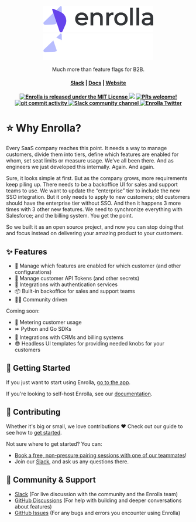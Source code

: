 <br>
<br>
<p align="center">
<a href="https://enrolla.io/#gh-light-mode-only">
<img width="300" src="https://raw.githubusercontent.com/enrolla/enrolla/main/logo-light.png#gh-light-mode-only">
</a>
<a href="https://enrolla.io/#gh-dark-mode-only">
<img width="300" src="https://raw.githubusercontent.com/enrolla/enrolla/main/logo-dark.png#gh-dark-mode-only">
</a>
</p>
<p align="center">
  <p align="center">Much more than feature flags for B2B.</p>
</p>
<h4 align="center">
  <a href="https://join.slack.com/t/enrollacommunity/shared_invite/zt-1naxh3lia-wIvFcLyCEXTYzAuO1U688Q">Slack</a> |
  <a href="https://docs.enrolla.io">Docs</a> |
  <a href="https://www.enrolla.io">Website</a>
</h4>

<h4 align="center">
   <a href="https://github.com/enrolla/enrolla/blob/main/LICENSE">
    <img src="https://img.shields.io/badge/license-MIT-blue.svg" alt="Enrolla is released under the MIT License">
  </a>
  <a href="https://www.ycombinator.com/companies/enrolla"><img src="https://img.shields.io/website?color=%23f26522&down_message=Y%20Combinator&label=Backed&logo=ycombinator&style=flat-square&up_message=Y%20Combinator&url=https%3A%2F%2Fwww.ycombinator.com"></a>
  <a href="https://github.com/enrolla/enrolla/blob/main/CONTRIBUTING.md">
    <img src="https://img.shields.io/badge/PRs-Welcome-brightgreen" alt="PRs welcome!" />
  </a>
  <a href="https://github.com/enrolla/enrolla/issues">
    <img src="https://img.shields.io/github/commit-activity/m/enrolla/enrolla" alt="git commit activity" />
  </a>
  <a href="https://join.slack.com/t/enrollacommunity/shared_invite/zt-1naxh3lia-wIvFcLyCEXTYzAuO1U688Q">
    <img src="https://img.shields.io/badge/chat-on%20Slack-blueviolet" alt="Slack community channel" />
  </a>
  <a href="https://twitter.com/enrolla_io">
    <img src="https://img.shields.io/badge/follow-%40enrolla__io-1DA1F2?logo=twitter&style=social" alt="Enrolla Twitter" />
  </a>
</h4>

# ⭐️ Why Enrolla?

Every SaaS company reaches this point. It needs a way to manage customers, divide them into tiers, define which features are enabled for whom, set seat limits or measure usage.
We’ve all been there. And as engineers we just developed this internally. Again. And again.

Sure, it looks simple at first. But as the company grows, more requirements keep piling up.
There needs to be a backoffice UI for sales and support teams to use.
We want to update the “enterprise” tier to include the new SSO integration. But it only needs to apply to new customers; old customers should have the enterprise tier without SSO. And then it happens 3 more times with 3 other new features.
We need to synchronize everything with Salesforce; and the billing system.
You get the point.

So we built it as an open source project, and now you can stop doing that and focus instead on delivering your amazing product to your customers.

## ✨ Features

- 🛂 Manage which features are enabled for which customer (and other configurations)
- 🔐 Manage customer API Tokens (and other secrets)
- 🧩 Integrations with authentication services
- 📦 Built-in backoffice for sales and support teams
- 👩‍💻 Community driven

Coming soon:

- 🏁 Metering customer usage
- ⏩ Python and Go SDKs
- 🧩 Integrations with CRMs and billing systems
- 😎 Headless UI templates for providing needed knobs for your customers

## 🚀 Getting Started

If you just want to start using Enrolla, [go to the app](https://app.enrolla.io).

If you're looking to self-host Enrolla, see our [documentation](https://docs.enrolla.io/contributing/developing).

## 🌱 Contributing

Whether it's big or small, we love contributions ❤️ Check out our guide to see how to [get started](https://docs.enrolla.io/contributing/overview).

Not sure where to get started? You can:

- [Book a free, non-pressure pairing sessions with one of our teammates](mailto:nir@enrolla.io?subject=Pairing%20session&body=I'd%20like%20to%20do%20a%20pairing%20session!)!
- Join our <a href="https://join.slack.com/t/enrollacommunity/shared_invite/zt-1naxh3lia-wIvFcLyCEXTYzAuO1U688Q">Slack</a>, and ask us any questions there.

## 💚 Community & Support

- [Slack](https://join.slack.com/t/enrollacommunity/shared_invite/zt-1naxh3lia-wIvFcLyCEXTYzAuO1U688Q) (For live discussion with the community and the Enrolla team)
- [GitHub Discussions](https://github.com/enrolla/enrolla/discussions) (For help with building and deeper conversations about features)
- [GitHub Issues](https://github.com/enrolla/enrolla/issues) (For any bugs and errors you encounter using Enrolla)